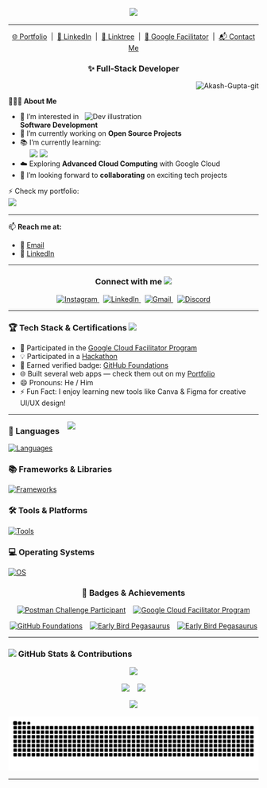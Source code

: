 <p align="center">
  <img src="https://readme-typing-svg.herokuapp.com?font=Righteous&size=30&duration=4000&pause=1000&center=true&vCenter=true&width=800&height=50&lines=Hi+There!+👋+I'm+Akash+Gupta;and+I'm+Full+Stack+Developer!;" />
</p>
  
---
<!--- Adding Header Elements -->

<p align="center">
  <a href="https://www.iamakashit.tech" target="_blank">🌐 Portfolio</a> &nbsp;|&nbsp;
  <a href="https://www.linkedin.com/in/akash-gupta-718363296/" target="_blank">💼 LinkedIn</a> &nbsp;|&nbsp;
  <a href="https://linktr.ee/i_am_akashit" target="_blank">🔗 Linktree</a> &nbsp;|&nbsp;
  <a href="https://www.cloudskillsboost.google/public_profiles/8c74d0f0-e93f-43da-9a49-99e61800e527" target="_blank">🚀 Google Facilitator</a> &nbsp;|&nbsp;
  <a href="mailto:i.am.akash.it@gmail.com">📬 Contact Me</a>
</p>

<h3 align="center">✨ Full-Stack Developer</h3>

<p align="right">
  <img src="https://komarev.com/ghpvc/?username=Akash-gupta-git&label=Profile%20views&color=ff0000&style=plastic" alt="Akash-Gupta-git" />
</p>

<b>👨🏻‍💻 About Me</b>

<img src="https://raw.githubusercontent.com/sanjay-kv/sanjay-kv/main/Assets/illustration.png" width="350px" align="right" alt="Dev illustration">

<ul>
  <li>👀 I’m interested in <b>Software Development</b></li>
  <li>🌱 I’m currently working on <b>Open Source Projects</b></li>
  <li>📚 I’m currently learning:
    <br>&nbsp;&nbsp;&nbsp;&nbsp;
    <img src="https://img.shields.io/badge/-npm-3b2e5a?style=plastic&logo=npm" />
    <img src="https://img.shields.io/badge/-web3-%231572B6?style=plastic&logo=web3" />
  </li>
  <li>☁️ Exploring <b>Advanced Cloud Computing</b> with Google Cloud</li>
  <li>🤝 I’m looking forward to <b>collaborating</b> on exciting tech projects</li>
</ul>

⚡ Check my portfolio:  
<a href="https://www.iamakashit.tech" target="_blank">
  <img src="https://img.shields.io/badge/-Portfolio-%23E44D27?style=for-the-badge&logo=Google-Chrome&logoColor=white" />
</a>

---

📫 **Reach me at:**  
- 📧 [Email](mailto:akashgupta01082002@gmail.com)  
- 💼 [LinkedIn](https://www.linkedin.com/in/akash-gupta-718363296/)  

---

<h3 align="center">
  Connect with me
  <img src="https://github.com/UjjwalSaini07/UjjwalSaini07/blob/main/Assets_Used/Gifs/Port_HandShake.gif" width="50" />
</h3>

<p align="center">
  <a href="https://instagram.com/i_am_akashit" target="_blank">
    <img src="https://raw.githubusercontent.com/rahuldkjain/github-profile-readme-generator/master/src/images/icons/Social/instagram.svg" alt="Instagram" height="30" width="40" />
  </a>
  &nbsp;
  <a href="https://www.linkedin.com/in/akash-gupta-718363296/" target="_blank">
    <img src="https://raw.githubusercontent.com/rahuldkjain/github-profile-readme-generator/master/src/images/icons/Social/linked-in-alt.svg" alt="LinkedIn" height="30" width="40" />
  </a>
  &nbsp;
  <a href="mailto:akashgupta01082002@gmail.com">
    <img src="https://img.icons8.com/fluent/48/000000/gmail.png" alt="Gmail" height="35" width="40"/>
  </a>
  &nbsp;
  <a href="https://discord.com/channels/@me/1388864655304163420" target="_blank">
    <img src="https://raw.githubusercontent.com/rahuldkjain/github-profile-readme-generator/master/src/images/icons/Social/discord.svg" alt="Discord" height="30" width="40" />
  </a>
</p>

---

<h3>
  🏆 Tech Stack & Certifications
  <img src="https://ujjwalsaini07.github.io/GitHub-Achievement-Badges/Assests/Extra/Reactions/trophyemoji.gif" width="40px" />
</h3>

<ul>
  <li>🚀 Participated in the <a href="https://www.cloudskillsboost.google/public_profiles/8c74d0f0-e93f-43da-9a49-99e61800e527" target="_blank">Google Cloud Facilitator Program</a></li>
  <li>💡 Participated in a <a href="https://drive.google.com/file/d/13uRVGILmQKh3Di-DaJyIZOTGeI1uGFTi/view?usp=sharing" target="_blank">Hackathon</a></li>
  <li>📜 Earned verified badge: <a href="https://www.credly.com/badges/c5bf27e8-c763-4ef2-8591-810737a11d1e/linked_in_profile" target="_blank">GitHub Foundations</a></li>
  <li>🌐 Built several web apps — check them out on my <a href="https://www.iamakashit.tech" target="_blank">Portfolio</a></li>
  <li>😄 Pronouns: He / Him</li>
  <li>⚡ Fun Fact: I enjoy learning new tools like Canva & Figma for creative UI/UX design!</li>
</ul>

---

<img align="right" src="https://user-images.githubusercontent.com/73696489/114419405-050adc00-9bd1-11eb-94ee-46acea810265.gif" width="385"/>

<div display="flex" width="50%">

<h3>🚀 Languages</h3>

[![Languages](https://skillicons.dev/icons?i=c,cpp,java,python,js,mysql&perline=8)](https://github.com/Akash-Gupta-git)

<h3>📚 Frameworks & Libraries</h3>

[![Frameworks](https://skillicons.dev/icons?i=nodejs,express,react,bootstrap,figma,canva&perline=8)](https://github.com/Akash-Gupta-git)

<h3>🛠️ Tools & Platforms</h3>

[![Tools](https://skillicons.dev/icons?i=github,replit,vscode,gcp,git,vercel&perline=8)](https://github.com/Akash-Gupta-git)

<h3>💻 Operating Systems</h3>

[![OS](https://skillicons.dev/icons?i=windows,linux&perline=8)](https://github.com/Akash-Gupta-git)

</div>

<h3 align="center">🏅 Badges & Achievements</h3>

<div align="center" style="display:flex; gap:15px; flex-wrap: wrap; justify-content: center;">

  <!-- Postman Challenge Badge -->
  <a href="https://gssoc.girlscript.tech/leaderboard" target="_blank">
    <img src="https://raw.githubusercontent.com/GSSoC24/Postman-Challenge/main/docs/assets/Postman%20White.png" width="100" title="Postman Challenge Participant" />
  </a>

  <!-- Google Cloud Facilitator -->
  <a href="https://www.cloudskillsboost.google/public_profiles/8c74d0f0-e93f-43da-9a49-99e61800e527" target="_blank">
    <img src="https://cdn.qwiklabs.com/Sz1Xo5qmbCHlNiUoH52UExtrPBzLcAS55bDltYbtmqk%3D" width="100" title="Google Cloud Facilitator Program" />
  </a>

  <!-- GitHub Foundations (Credly) -->
  <a href="https://www.credly.com/badges/c5bf27e8-c763-4ef2-8591-810737a11d1e/public_url" target="_blank">
    <img src="https://images.credly.com/size/340x340/images/024d0122-724d-4c5a-bd83-cfe3c4b7a073/image.png" width="100" title="GitHub Foundations" />
  </a>

   <!-- Holopin hacktoberfest2024 -->
  <a href="https://www.holopin.io/claim/cmcjg41jr058607lgfaa9xe0e" target="_blank">
    <img src="https://assets.holopin.io/eyJidWNrZXQiOiJob2xvcGluLWFzc2V0cyIsImtleSI6ImFzc2V0cy9jbDd0ZDhncDUwMTMyMDlrMHd1OHFlNHg5IiwiZWRpdHMiOnsicm90YXRlIjpudWxsfX0=" width="100" title="Early Bird Pegasaurus" />
  </a>

  <a href="https://www.holopin.io/hacktoberfest2024/userbadge/cm1x93ei4148290cl6ihmmcdx8" target="_blank">
    <img src="https://assets.holopin.io/hf2024levels/level0-sloth-terminal-0-0-0-0.webp" width="100" title="Early Bird Pegasaurus" />
  </a>

</div>

<!--------------------------Github Progress------------------------------------------------>
<hr>
<h3 align="left">
  <img src="https://github-production-user-asset-6210df.s3.amazonaws.com/73993775/283932715-9307f2e9-03b3-4b2f-afc4-17f425b4a8ab.gif" width="30px">
  GitHub Stats & Contributions
</h3>

<!-- 🏆  -->
<p align="center">
  <img src="https://github-profile-trophy.vercel.app/?username=Akash-Gupta-git&theme=radical&no-frame=true&no-bg=true&margin-w=10" />
</p>


<p align="center">
  <img height="160em" src="https://github-readme-stats.vercel.app/api?username=Akash-Gupta-git&show_icons=true&theme=radical&count_private=true&hide_border=true&border_radius=10&rank_icon=github" />
  &nbsp;&nbsp;
  <img height="160em" src="https://github-readme-streak-stats.herokuapp.com/?user=Akash-Gupta-git&theme=radical&hide_border=true" />
</p>

<p align="center">
  <img src="https://github-readme-stats.vercel.app/api/top-langs/?username=Akash-Gupta-git&layout=compact&theme=radical&hide_border=true" />
</p>

<!-- 🐍 GitHub Contribution Snake Animation -->
<p align="center">
  <img src="https://raw.githubusercontent.com/Akash-Gupta-git/Akash-Gupta-git/output/github-contribution-grid-snake.svg" alt="snake gif" />
</p>
<hr>

